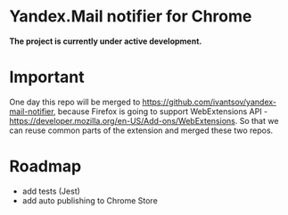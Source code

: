Yandex.Mail notifier for Chrome
===============================

**The project is currently under active development.**

# Important
One day this repo will be merged to https://github.com/ivantsov/yandex-mail-notifier, because Firefox is going to support WebExtensions API - https://developer.mozilla.org/en-US/Add-ons/WebExtensions. So that we can reuse common parts of the extension and merged these two repos.

# Roadmap
- add tests (Jest)
- add auto publishing to Chrome Store
